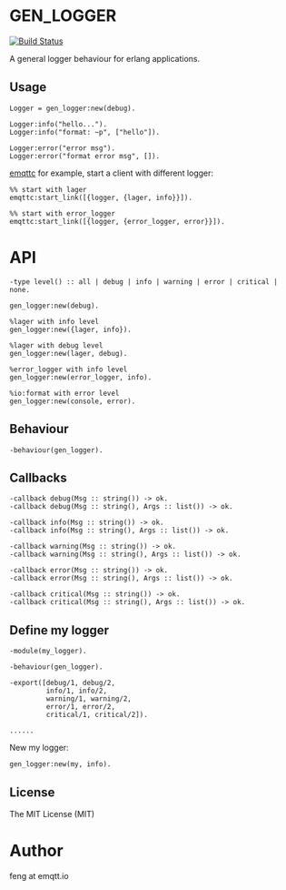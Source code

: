 # GEN_LOGGER

[![Build Status](https://travis-ci.org/voxoz/gen_logger.svg?branch=master)](https://travis-ci.org/voxoz/gen_logger)

A general logger behaviour for erlang applications.

## Usage

```
Logger = gen_logger:new(debug).

Logger:info("hello...").
Logger:info("format: ~p", ["hello"]).

Logger:error("error msg").
Logger:error("format error msg", []).
```

[emqttc](https://github.com/emqtt/emqttc) for example, start a client with different logger:

```
%% start with lager
emqttc:start_link([{logger, {lager, info}}]).

%% start with error_logger
emqttc:start_link([{logger, {error_logger, error}}]).
```

# API 

```
-type level() :: all | debug | info | warning | error | critical | none.

gen_logger:new(debug).

%lager with info level
gen_logger:new({lager, info}).

%lager with debug level
gen_logger:new(lager, debug).

%error_logger with info level
gen_logger:new(error_logger, info).

%io:format with error level
gen_logger:new(console, error).
```

## Behaviour

```
-behaviour(gen_logger).
```

## Callbacks

```
-callback debug(Msg :: string()) -> ok. 
-callback debug(Msg :: string(), Args :: list()) -> ok. 

-callback info(Msg :: string()) -> ok. 
-callback info(Msg :: string(), Args :: list()) -> ok. 

-callback warning(Msg :: string()) -> ok. 
-callback warning(Msg :: string(), Args :: list()) -> ok. 

-callback error(Msg :: string()) -> ok. 
-callback error(Msg :: string(), Args :: list()) -> ok. 

-callback critical(Msg :: string()) -> ok. 
-callback critical(Msg :: string(), Args :: list()) -> ok. 
```

## Define my logger

```
-module(my_logger).

-behaviour(gen_logger).

-export([debug/1, debug/2,
         info/1, info/2,
         warning/1, warning/2,
         error/1, error/2,
         critical/1, critical/2]).

......
```

New my logger:

```
gen_logger:new(my, info).
```

## License

The MIT License (MIT)

# Author

feng at emqtt.io

